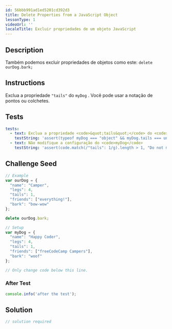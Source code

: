 ```yaml
---
id: 56bbb991ad1ed5201cd392d3
title: Delete Properties from a JavaScript Object
lessonType: 1
videoUrl: ''
localeTitle: Excluir propriedades de um objeto JavaScript
---
```


## Description
<section id="description"> Também podemos excluir propriedades de objetos como este: <code>delete ourDog.bark;</code> </section>

## Instructions
<section id="instructions"> Exclua a propriedade <code>&quot;tails&quot;</code> do <code>myDog</code> . Você pode usar a notação de pontos ou colchetes. </section>

## Tests
<section id='tests'>

```yml
tests:
  - text: Exclua a propriedade <code>&quot;tails&quot;</code> do <code>myDog</code> .
    testString: 'assert(typeof myDog === "object" && myDog.tails === undefined, "Delete the property <code>"tails"</code> from <code>myDog</code>.");'
  - text: Não modifique a configuração do <code>myDog</code>
    testString: 'assert(code.match(/"tails": 1/g).length > 1, "Do not modify the <code>myDog</code> setup");'

```

</section>

## Challenge Seed
<section id='challengeSeed'>

<div id='js-seed'>

```js
// Example
var ourDog = {
  "name": "Camper",
  "legs": 4,
  "tails": 1,
  "friends": ["everything!"],
  "bark": "bow-wow"
};

delete ourDog.bark;

// Setup
var myDog = {
  "name": "Happy Coder",
  "legs": 4,
  "tails": 1,
  "friends": ["freeCodeCamp Campers"],
  "bark": "woof"
};

// Only change code below this line.

```

</div>


### After Test
<div id='js-teardown'>

```js
console.info('after the test');
```

</div>

</section>

## Solution
<section id='solution'>

```js
// solution required
```
</section>
